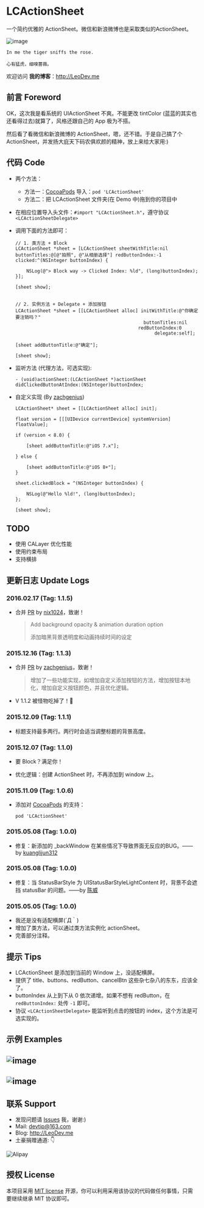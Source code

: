 # LCActionSheet

一个简约优雅的 ActionSheet。微信和新浪微博也是采取类似的ActionSheet。

![image](https://github.com/LeoiOS/LCActionSheet/blob/master/LCActionSheetDemo.gif)

````
In me the tiger sniffs the rose.

心有猛虎，细嗅蔷薇。
````

欢迎访问 **我的博客**：http://LeoDev.me


## 前言 Foreword

OK，这次我是看系统的 UIActionSheet 不爽。不能更改 tintColor (蓝蓝的其实也还看得过去)就算了，风格还跟自己的 App 极为不搭。

然后看了看微信和新浪微博的 ActionSheet，嗯，还不错。于是自己搞了个 ActionSheet，并发扬大庇天下码农俱欢颜的精神，放上来给大家用:)



## 代码 Code

* 两个方法：
  - 方法一：[CocoaPods](https://cocoapods.org/) 导入：`pod 'LCActionSheet'`
  - 方法二：把 LCActionSheet 文件夹(在 Demo 中)拖到你的项目中

* 在相应位置导入头文件：`#import "LCActionSheet.h"`，遵守协议 `<LCActionSheetDelegate>`
* 调用下面的方法即可：

  ````objc
  // 1. 类方法 + Block
  LCActionSheet *sheet = [LCActionSheet sheetWithTitle:nil buttonTitles:@[@"拍照", @"从相册选择"] redButtonIndex:-1 clicked:^(NSInteger buttonIndex) {

      NSLog(@"> Block way -> Clicked Index: %ld", (long)buttonIndex);
  }];

  [sheet show];


  // 2. 实例方法 + Delegate + 添加按钮
  LCActionSheet *sheet = [[LCActionSheet alloc] initWithTitle:@"你确定要注销吗？"
                                                 buttonTitles:nil
                                               redButtonIndex:0
                                                     delegate:self];

  [sheet addButtonTitle:@"确定"];

  [sheet show];
  ````

* 监听方法 (代理方法，可选实现):

  ````objc
  - (void)actionSheet:(LCActionSheet *)actionSheet didClickedButtonAtIndex:(NSInteger)buttonIndex;
  ````

* 自定义实现 (By [zachgenius](https://github.com/zachgenius))
  ````objc
  LCActionSheet* sheet = [[LCActionSheet alloc] init];

  float version = [[[UIDevice currentDevice] systemVersion] floatValue];

  if (version < 8.0) {

      [sheet addButtonTitle:@"iOS 7.x"];

  } else {

      [sheet addButtonTitle:@"iOS 8+"];
  }

  sheet.clickedBlock = ^(NSInteger buttonIndex) {

      NSLog(@"Hello %ld!", (long)buttonIndex);
  };

  [sheet show];

  ````


## TODO

* 使用 CALayer 优化性能
* 使用约束布局
* 支持横排



## 更新日志 Update Logs

### 2016.02.17 (Tag: 1.1.5)

* 合并 [PR](https://github.com/LeoiOS/LCActionSheet/pull/11) by [nix1024](https://github.com/nix1024)，致谢！

  > Add background opacity & animation duration option
  >
  > 添加暗黑背景透明度和动画持续时间的设定


### 2015.12.16 (Tag: 1.1.3)

* 合并 [PR](https://github.com/LeoiOS/LCActionSheet/pull/9) by [zachgenius](https://github.com/zachgenius)，致谢！

  > 增加了一些功能实现，如增加自定义添加按钮的方法，增加按钮本地化，增加自定义按钮颜色，并且优化逻辑。

* V 1.1.2 被怪物吃掉了！👹


### 2015.12.09 (Tag: 1.1.1)

* 标题支持最多两行。两行时会适当调整标题的背景高度。


### 2015.12.07 (Tag: 1.1.0)

* 要 Block？满足你！

* 优化逻辑：创建 ActionSheet 时，不再添加到 window 上。


### 2015.11.09 (Tag: 1.0.6)

* 添加对 [CocoaPods](https://cocoapods.org/) 的支持：

  ````objc
  pod 'LCActionSheet'
  ````


### 2015.05.08 (Tag: 1.0.0)

* 修复：新添加的 \_backWindow 在某些情况下导致界面无反应的BUG。——by [kuanglijun312](https://github.com/kuanglijun312)


### 2015.05.08 (Tag: 1.0.0)

* 修复：当 StatusBarStyle 为 UIStatusBarStyleLightContent 时，背景不会遮挡 statusBar 的问题。——by [陈威](https://github.com/weiwei1035)


### 2015.05.05 (Tag: 1.0.0)

* 我还是没有适配横屏(´Д｀)
* 增加了类方法，可以通过类方法实例化 actionSheet。
* 完善部分注释。



## 提示 Tips

- LCActionSheet 是添加到当前的 Window 上，没适配横屏。
- 提供了 title、buttons、redButton、cancelBtn 这些杂七杂八的东东，应该全了。
- buttonIndex 从上到下从 0 依次递增。如果不想有 redButton，在 `redButtonIndex:` 处传 `-1` 即可。
- 协议 `<LCActionSheetDelegate>` 能监听到点击的按钮的 index，这个方法是可选实现的。



## 示例 Examples

![image](https://github.com/LeoiOS/LCActionSheet/blob/master/01.png)
---
![image](https://github.com/LeoiOS/LCActionSheet/blob/master/02.png)
---



## 联系 Support

* 发现问题请 [Issues](https://github.com/LeoiOS/LCActionSheet/issues/new) 我，谢谢:)
* Mail: devtip@163.com
* Blog: http://LeoDev.me
* 土豪捐赠通道: 👇

![Alipay](http://7xl8ia.com1.z0.glb.clouddn.com/alipay.png)



## 授权 License

本项目采用 [MIT license](http://opensource.org/licenses/MIT) 开源，你可以利用采用该协议的代码做任何事情，只需要继续继承 MIT 协议即可。
